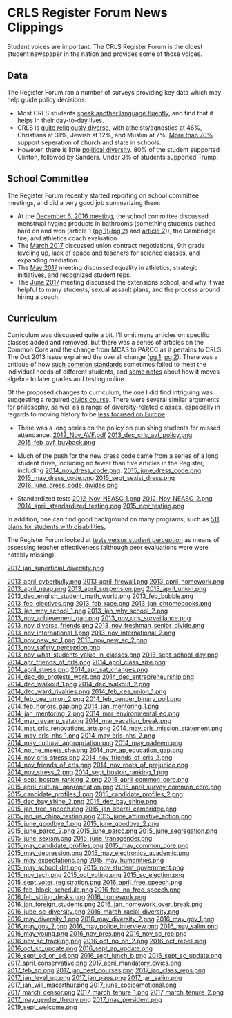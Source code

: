 CRLS Register Forum News Clippings
================

Student voices are important. The CRLS Register Forum is the oldest
student newspaper in the nation and provides some of those voices.

Data
----

The Register Forum ran a number of surveys providing key data which
may help guide policy decisions:

* Most CRLS students [speak another language fluently](news-clippings/2011_Dec_Bilingual.png), and find that it helps in their day-to-day lives.
* CRLS is [quite religiously diverse](news-clippings/2012_Nov_religious_diversity.png), with atheists/agnostics at 46%, Christians at 31%, Jewish at 12%, and Muslim at 7%. [More than 70%](news-clippings/2013_april_religion.png) support seperation of church and state in schools.
* However, there is little [political diversity](news-clippings/2016_oct_political_diversity.png). 80% of the student supported Clinton, followed by Sanders. Under 3% of students supported Trump.

School Committee
----

The Register Forum recently started reporting on school committee
meetings, and did a very good job summarizing them:

* At the [December 6, 2016 meeting](news-clippings/2016_dec_school_committee.png), the school committee discussed menstrual hygine products in bathrooms (something students pushed hard on and won (article 1 [(pg 1)](news-clippings/2017_feb_hygiene_1.png)/[(pg 2)](news-clippings/2017_feb_hygiene_2.png) and [article 2](news-clippings/2016_dec_feminine.png))), the Cambridge fire, and athletics coach evaluation
* The [March 2017](news-clippings/2017_march_school_committee.png) discussed union contract negotiations, 9th grade leveling up, lack of space and teachers for science classes, and expanding mediation. 
* The [May 2017](news-clippings/2017_may_school_committee_extension.png) meeting discussed equality in athletics, strategic initiatives, and recognized student reps.
* The [June 2017](news-clippings/2017_june_school_committee.png) meeting discussed the extensions school, and why it was helpful to many students, sexual assault plans, and the process around hiring a coach. 

Curriculum
----

Curriculum was discussed quite a bit. I'll omit many articles on specific classes added and removed, but there was a series of articles on the Common Core and the change from MCAS to PARCC as it pertains to CRLS. The Oct 2013 issue explained the overall change ([pg 1](news-clippings/2013_oct_common_core_1.png), [pg 2](news-clippings/2013_oct_common_core_2.png)). There was a critique of how [such common standards](news-clippings/2014_jan_common_core.png) sometimes failed to meet the individual needs of different students, and [some notes](news-clippings/2014_mar_cambridge_common_core.png) about how it moves algebra to later grades and testing online. 

Of the proposed changes to curriculum, the one I did find intriguing was suggesting a required [civics course](news-clippings/2015_april_civics_requirement.png). There were several similar arguments for philosophy, as well as a range of diversity-related classes, especially in regards to moving history to be [less focused on Europe](news-clippings/2014_mar_history_curriculum.png) .

* There was a long series on the policy on punishing students for missed attendance. [2012_Nov_AVF.pdf](news-clippings/2012_Nov_AVF.pdf) [2013_dec_crls_avf_policy.png](news-clippings/2013_dec_crls_avf_policy.png) [2015_feb_avf_buyback.png](news-clippings/2015_feb_avf_buyback.png)

* Much of the push for the new dress code came from a series of a long student drive, including no fewer than five articles in the Register, including [2014_nov_dress_code.png](news-clippings/2014_nov_dress_code.png). [2015_june_dress_code.png](news-clippings/2015_june_dress_code.png) [2015_may_dress_code.png](news-clippings/2015_may_dress_code.png) [2015_sept_sexist_dress.png](news-clippings/2015_sept_sexist_dress.png) [2016_june_dress_code_divides.png](news-clippings/2016_june_dress_code_divides.png)

* Standardized tests
[2012_Nov_NEASC_1.png](news-clippings/2012_Nov_NEASC_1.png)
[2012_Nov_NEASC_2.png](news-clippings/2012_Nov_NEASC_2.png)
[2014_april_standardized_testing.png](news-clippings/2014_april_standardized_testing.png)
[2015_nov_testing.png](news-clippings/2015_nov_testing.png)





In addition, one can find good background on many programs, such as [511 plans for students with disabilities](news-clippings/2011_june_411_on_504_plans.png),


The Register Forum looked at [tests versus student
perception](news-clippings/2011_june_good_teachers.png) as means of
assessing teacher effectiveness (although peer evaluations were were
notably missing).

[2017_jan_superficial_diversity.png](news-clippings/2017_jan_superficial_diversity.png)

[2013_april_cyberbully.png](news-clippings/2013_april_cyberbully.png)
[2013_april_firewall.png](news-clippings/2013_april_firewall.png)
[2013_april_homework.png](news-clippings/2013_april_homework.png)
[2013_april_neap.png](news-clippings/2013_april_neap.png)
[2013_april_suspension.png](news-clippings/2013_april_suspension.png)
[2013_april_union.png](news-clippings/2013_april_union.png)
[2013_dec_english_student_math_world.png](news-clippings/2013_dec_english_student_math_world.png)
[2013_feb_bubble.png](news-clippings/2013_feb_bubble.png)
[2013_feb_electives.png](news-clippings/2013_feb_electives.png)
[2013_feb_race.png](news-clippings/2013_feb_race.png)
[2013_jan_chromebooks.png](news-clippings/2013_jan_chromebooks.png)
[2013_jan_why_school_1.png](news-clippings/2013_jan_why_school_1.png)
[2013_jan_why_school_2.png](news-clippings/2013_jan_why_school_2.png)
[2013_nov_achievement_gap.png](news-clippings/2013_nov_achievement_gap.png)
[2013_nov_crls_surveillance.png](news-clippings/2013_nov_crls_surveillance.png)
[2013_nov_diverse_friends.png](news-clippings/2013_nov_diverse_friends.png)
[2013_nov_freshman_senior_divide.png](news-clippings/2013_nov_freshman_senior_divide.png)
[2013_nov_international_1.png](news-clippings/2013_nov_international_1.png)
[2013_nov_international_2.png](news-clippings/2013_nov_international_2.png)
[2013_nov_new_sc_1.png](news-clippings/2013_nov_new_sc_1.png)
[2013_nov_new_sc_2.png](news-clippings/2013_nov_new_sc_2.png)
[2013_nov_safety_perception.png](news-clippings/2013_nov_safety_perception.png)
[2013_nov_what_students_value_in_classes.png](news-clippings/2013_nov_what_students_value_in_classes.png)
[2013_sept_school_day.png](news-clippings/2013_sept_school_day.png)
[2014_apr_friends_of_crls.png](news-clippings/2014_apr_friends_of_crls.png)
[2014_april_class_size.png](news-clippings/2014_april_class_size.png)
[2014_april_stress.png](news-clippings/2014_april_stress.png)
[2014_apr_sat_changes.png](news-clippings/2014_apr_sat_changes.png)
[2014_dec_do_protests_work.png](news-clippings/2014_dec_do_protests_work.png)
[2014_dec_entrepreneurship.png](news-clippings/2014_dec_entrepreneurship.png)
[2014_dec_walkout_1.png](news-clippings/2014_dec_walkout_1.png)
[2014_dec_walkout_2.png](news-clippings/2014_dec_walkout_2.png)
[2014_dec_ward_rivalries.png](news-clippings/2014_dec_ward_rivalries.png)
[2014_feb_cea_union_1.png](news-clippings/2014_feb_cea_union_1.png)
[2014_feb_cea_union_2.png](news-clippings/2014_feb_cea_union_2.png)
[2014_feb_gender_binary_poll.png](news-clippings/2014_feb_gender_binary_poll.png)
[2014_feb_honors_gap.png](news-clippings/2014_feb_honors_gap.png)
[2014_jan_mentoring_1.png](news-clippings/2014_jan_mentoring_1.png)
[2014_jan_mentoring_2.png](news-clippings/2014_jan_mentoring_2.png)
[2014_mar_environmental_ed.png](news-clippings/2014_mar_environmental_ed.png)
[2014_mar_revamp_sat.png](news-clippings/2014_mar_revamp_sat.png)
[2014_mar_vacation_break.png](news-clippings/2014_mar_vacation_break.png)
[2014_mat_crls_renovations_arts.png](news-clippings/2014_mat_crls_renovations_arts.png)
[2014_may_crls_mission_statement.png](news-clippings/2014_may_crls_mission_statement.png)
[2014_may_crls_nhs_1.png](news-clippings/2014_may_crls_nhs_1.png)
[2014_may_crls_nhs_2.png](news-clippings/2014_may_crls_nhs_2.png)
[2014_may_cultural_appropriation.png](news-clippings/2014_may_cultural_appropriation.png)
[2014_may_nadeem.png](news-clippings/2014_may_nadeem.png)
[2014_no_he_meets_she.png](news-clippings/2014_no_he_meets_she.png)
[2014_nov_ap_education_gap.png](news-clippings/2014_nov_ap_education_gap.png)
[2014_nov_crls_stress.png](news-clippings/2014_nov_crls_stress.png)
[2014_nov_friends_of_crls_2.png](news-clippings/2014_nov_friends_of_crls_2.png)
[2014_nov_friends_of_crls.png](news-clippings/2014_nov_friends_of_crls.png)
[2014_nov_roots_of_prejudice.png](news-clippings/2014_nov_roots_of_prejudice.png)
[2014_nov_stress_2.png](news-clippings/2014_nov_stress_2.png)
[2014_sept_boston_ranking_1.png](news-clippings/2014_sept_boston_ranking_1.png)
[2014_sept_boston_ranking_2.png](news-clippings/2014_sept_boston_ranking_2.png)
[2015_april_common_core.png](news-clippings/2015_april_common_core.png)
[2015_april_cultural_appropriation.png](news-clippings/2015_april_cultural_appropriation.png)
[2015_april_survey_common_core.png](news-clippings/2015_april_survey_common_core.png)
[2015_candidate_profiles_1.png](news-clippings/2015_candidate_profiles_1.png)
[2015_candidate_profiles_2.png](news-clippings/2015_candidate_profiles_2.png)
[2015_dec_bay_shine_2.png](news-clippings/2015_dec_bay_shine_2.png)
[2015_dec_bay_shine.png](news-clippings/2015_dec_bay_shine.png)
[2015_jan_free_speech.png](news-clippings/2015_jan_free_speech.png)
[2015_jan_liberal_cambridge.png](news-clippings/2015_jan_liberal_cambridge.png)
[2015_jan_us_china_testing.png](news-clippings/2015_jan_us_china_testing.png)
[2015_june_affirmative_action.png](news-clippings/2015_june_affirmative_action.png)
[2015_june_goodbye_1.png](news-clippings/2015_june_goodbye_1.png)
[2015_june_goodbye_2.png](news-clippings/2015_june_goodbye_2.png)
[2015_june_parcc_2.png](news-clippings/2015_june_parcc_2.png)
[2015_june_parcc.png](news-clippings/2015_june_parcc.png)
[2015_june_segregation.png](news-clippings/2015_june_segregation.png)
[2015_june_sexism.png](news-clippings/2015_june_sexism.png)
[2015_june_transgender.png](news-clippings/2015_june_transgender.png)
[2015_may_candidate_profiles.png](news-clippings/2015_may_candidate_profiles.png)
[2015_may_common_core.png](news-clippings/2015_may_common_core.png)
[2015_may_depression.png](news-clippings/2015_may_depression.png)
[2015_may_electronics_academic.png](news-clippings/2015_may_electronics_academic.png)
[2015_may_expectations.png](news-clippings/2015_may_expectations.png)
[2015_may_humanities.png](news-clippings/2015_may_humanities.png)
[2015_may_school_dat.png](news-clippings/2015_may_school_dat.png)
[2015_nov_student_government.png](news-clippings/2015_nov_student_government.png)
[2015_nov_tech.png](news-clippings/2015_nov_tech.png)
[2015_oct_voting.png](news-clippings/2015_oct_voting.png)
[2015_sc_election.png](news-clippings/2015_sc_election.png)
[2015_sept_voter_registration.png](news-clippings/2015_sept_voter_registration.png)
[2016_april_free_speech.png](news-clippings/2016_april_free_speech.png)
[2016_feb_block_schedule.png](news-clippings/2016_feb_block_schedule.png)
[2016_feb_no_free_speech.png](news-clippings/2016_feb_no_free_speech.png)
[2016_feb_sitting_desks.png](news-clippings/2016_feb_sitting_desks.png)
[2016_homework.png](news-clippings/2016_homework.png)
[2016_jan_foreign_students.png](news-clippings/2016_jan_foreign_students.png)
[2016_jan_homework_over_break.png](news-clippings/2016_jan_homework_over_break.png)
[2016_jube_sc_diversity.png](news-clippings/2016_jube_sc_diversity.png)
[2016_march_racial_diversity.png](news-clippings/2016_march_racial_diversity.png)
[2016_may_diversity_1.png](news-clippings/2016_may_diversity_1.png)
[2016_may_diversity_2.png](news-clippings/2016_may_diversity_2.png)
[2016_may_gov_1.png](news-clippings/2016_may_gov_1.png)
[2016_may_gov_2.png](news-clippings/2016_may_gov_2.png)
[2016_may_police_interview.png](news-clippings/2016_may_police_interview.png)
[2016_may_salim.png](news-clippings/2016_may_salim.png)
[2016_may_young.png](news-clippings/2016_may_young.png)
[2016_nov_pres.png](news-clippings/2016_nov_pres.png)
[2016_nov_sc_rep.png](news-clippings/2016_nov_sc_rep.png)
[2016_nov_sc_tracking.png](news-clippings/2016_nov_sc_tracking.png)
[2016_oct_no_on_2.png](news-clippings/2016_oct_no_on_2.png)
[2016_oct_rebell.png](news-clippings/2016_oct_rebell.png)
[2016_oct_sc_update.png](news-clippings/2016_oct_sc_update.png)
[2016_sept_ap_update.png](news-clippings/2016_sept_ap_update.png)
[2016_sept_ed_on_ed.png](news-clippings/2016_sept_ed_on_ed.png)
[2016_sept_lunch_b.png](news-clippings/2016_sept_lunch_b.png)
[2016_sept_sc_update.png](news-clippings/2016_sept_sc_update.png)
[2017_april_conservative.png](news-clippings/2017_april_conservative.png)
[2017_april_mandatory_civics.png](news-clippings/2017_april_mandatory_civics.png)
[2017_feb_ap.png](news-clippings/2017_feb_ap.png)
[2017_jan_best_courses.png](news-clippings/2017_jan_best_courses.png)
[2017_jan_class_reps.png](news-clippings/2017_jan_class_reps.png)
[2017_jan_level_up.png](news-clippings/2017_jan_level_up.png)
[2017_jan_paus.png](news-clippings/2017_jan_paus.png)
[2017_jan_salim.png](news-clippings/2017_jan_salim.png)
[2017_jan_will_macarthur.png](news-clippings/2017_jan_will_macarthur.png)
[2017_june_socioemotional.png](news-clippings/2017_june_socioemotional.png)
[2017_march_censor.png](news-clippings/2017_march_censor.png)
[2017_march_tenure_1.png](news-clippings/2017_march_tenure_1.png)
[2017_march_tenure_2.png](news-clippings/2017_march_tenure_2.png)
[2017_may_gender_theory.png](news-clippings/2017_may_gender_theory.png)
[2017_may_president.png](news-clippings/2017_may_president.png)
[2019_sept_welcome.png](news-clippings/2019_sept_welcome.png)

